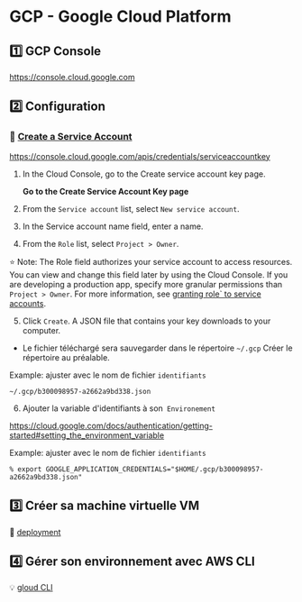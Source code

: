 # GCP - Google Cloud Platform

## :one: GCP Console

https://console.cloud.google.com

## :two: Configuration 

### :pushpin: [Create a Service Account](https://cloud.google.com/docs/authentication/production#creating_a_service_account)

https://console.cloud.google.com/apis/credentials/serviceaccountkey


1. In the Cloud Console, go to the Create service account key page.
    
    **Go to the Create Service Account Key page**
    
2. From the `Service account` list, select `New service account`.

3. In the Service account name field, enter a name.

4. From the `Role` list, select `Project > Owner`.

:star:
Note: The Role field authorizes your service account to access resources. 
You can view and change this field later by using the Cloud Console. 
If you are developing a production app, specify more granular permissions than `Project > Owner`. 
For more information, see [granting role` to service accounts](https://cloud.google.com/iam/docs/granting-roles-to-service-accounts).

5. Click `Create`. A JSON file that contains your key downloads to your computer.

* Le fichier téléchargé sera sauvegarder dans le répertoire `~/.gcp` Créer le répertoire au préalable.

Example: ajuster avec le nom de fichier `identifiants`

```
~/.gcp/b300098957-a2662a9bd338.json
```

6. Ajouter la variable d'identifiants à son` Environement`

https://cloud.google.com/docs/authentication/getting-started#setting_the_environment_variable

Example: ajuster avec le nom de fichier `identifiants`

```
% export GOOGLE_APPLICATION_CREDENTIALS="$HOME/.gcp/b300098957-a2662a9bd338.json"
```

## :three: Créer sa machine virtuelle VM

:pushpin: [deployment](deployment)

## :four: Gérer son environnement avec AWS CLI

:bulb: [gloud CLI](cli)




